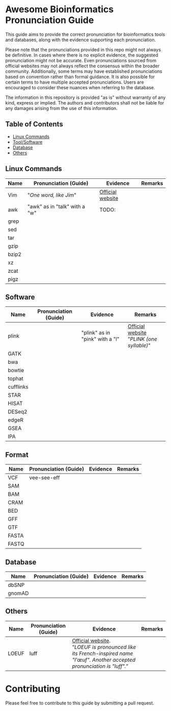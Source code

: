 # Awesome Bioinformatics Pronunciation Guide

This guide aims to provide the correct pronunciation for bioinformatics tools and databases, along with the evidence supporting each pronunciation.

Please note that the pronunciations provided in this repo might not always be definitive. In cases where there is no explicit evidence, the suggested pronunciation might not be accurate. Even pronunciations sourced from official websites may not always reflect the consensus within the broader community. Additionally, some terms may have established pronunciations based on convention rather than formal guidance. It is also possible for certain terms to have multiple accepted pronunciations. Users are encouraged to consider these nuances when referring to the database.

The information in this repository is provided "as is" without warranty of any kind, express or implied. The authors and contributors shall not be liable for any damages arising from the use of this information.


## Table of Contents

- [Linux Commands](#linux-commands)
- [Tool/Software](#toolsoftware)
- [Database](#database)
- [Others](#others)

## Linux Commands

| Name | Pronunciation (Guide) | Evidence | Remarks |
|-----------|----------------------|-----------------------|----------|
| Vim | "<i>One word, like Jim</i>" | [Official website](https://vimdoc.sourceforge.net/htmldoc/intro.html) ||
| awk | "awk" as in "talk" with a "w" |TODO:||
| grep ||||
| sed ||||
| tar ||||
| gzip ||||
| bzip2 ||||
| xz ||||
| zcat ||||
| pigz ||||

## Software

| Name | Pronunciation (Guide) | Evidence | Remarks |
|-----------|----------------------|-----------------------|----------|
| plink || "plink" as in "pink" with a "l" | [Official website](https://zzz.bwh.harvard.edu/plink/)<br>”<i>PLINK (one syllable)</i>" ||
| GATK |||||
| bwa ||||
| bowtie ||||
| tophat ||||
| cufflinks ||||
| STAR ||||
| HISAT ||||
| DESeq2 ||||
| edgeR ||||
| GSEA ||||
| IPA ||||


## Format

| Name | Pronunciation (Guide) | Evidence | Remarks |
|-----------|----------------------|-----------------------|----------|
| VCF | vee-see-eff |||
| SAM ||||
| BAM ||||
| CRAM ||||
| BED ||||
| GFF ||||
| GTF ||||
| FASTA ||||
| FASTQ ||||


## Database

| Name | Pronunciation (Guide) | Evidence | Remarks |
|-----------|----------------------|-----------------------|----------|
| dbSNP ||||
| gnomAD ||||


## Others

| Name | Pronunciation (Guide) | Evidence | Remarks |
|-----------|----------------------|-----------------------|----------|
| LOEUF | luff | [Official website](https://gnomad.broadinstitute.org/help).<br>”<i>LOEUF is pronounced like its French-inspired name "l'œuf". Another accepted pronunciation is "luff".</i>” ||

# Contributing

Please feel free to contribute to this guide by submitting a pull request.
